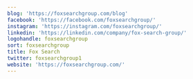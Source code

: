 ```yaml
---
blog: 'https://foxsearchgroup.com/blog'
facebook: 'https://facebook.com/foxsearchgroup/'
instagram: 'https://instagram.com/foxsearchgroup/'
linkedin: 'https://linkedin.com/company/fox-search-group/'
logohandle: foxsearchgroup
sort: foxsearchgroup
title: Fox Search
twitter: foxsearchgroup1
website: 'https://foxsearchgroup.com/'
---
```

